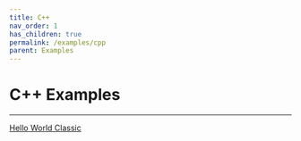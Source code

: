 ```yaml
---
title: C++
nav_order: 1
has_children: true
permalink: /examples/cpp
parent: Examples
---
```



# C++ Examples

---

[Hello World Classic]({{site.url}}{{site.baseurl}}/examples/cpp/helloworld)
